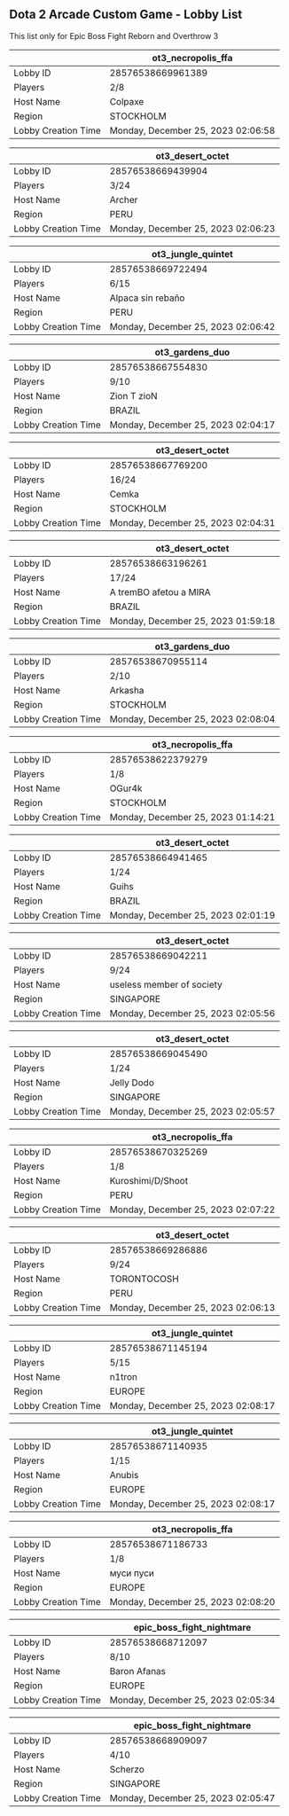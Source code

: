## Dota 2 Arcade Custom Game - Lobby List

This list only for Epic Boss Fight Reborn and Overthrow 3

|  | ot3_necropolis_ffa |
| ------ | ------ |
| Lobby ID | 28576538669961389 |
| Players | 2/8 |
| Host Name | Colpaxe |
| Region | STOCKHOLM |
| Lobby Creation Time | Monday, December 25, 2023 02:06:58 |


|  | ot3_desert_octet |
| ------ | ------ |
| Lobby ID | 28576538669439904 |
| Players | 3/24 |
| Host Name | Archer |
| Region | PERU |
| Lobby Creation Time | Monday, December 25, 2023 02:06:23 |


|  | ot3_jungle_quintet |
| ------ | ------ |
| Lobby ID | 28576538669722494 |
| Players | 6/15 |
| Host Name | Alpaca sin rebaño |
| Region | PERU |
| Lobby Creation Time | Monday, December 25, 2023 02:06:42 |


|  | ot3_gardens_duo |
| ------ | ------ |
| Lobby ID | 28576538667554830 |
| Players | 9/10 |
| Host Name | Zion T zioN |
| Region | BRAZIL |
| Lobby Creation Time | Monday, December 25, 2023 02:04:17 |


|  | ot3_desert_octet |
| ------ | ------ |
| Lobby ID | 28576538667769200 |
| Players | 16/24 |
| Host Name | Cemka |
| Region | STOCKHOLM |
| Lobby Creation Time | Monday, December 25, 2023 02:04:31 |


|  | ot3_desert_octet |
| ------ | ------ |
| Lobby ID | 28576538663196261 |
| Players | 17/24 |
| Host Name | A tremBO afetou a MIRA |
| Region | BRAZIL |
| Lobby Creation Time | Monday, December 25, 2023 01:59:18 |


|  | ot3_gardens_duo |
| ------ | ------ |
| Lobby ID | 28576538670955114 |
| Players | 2/10 |
| Host Name | Arkasha |
| Region | STOCKHOLM |
| Lobby Creation Time | Monday, December 25, 2023 02:08:04 |


|  | ot3_necropolis_ffa |
| ------ | ------ |
| Lobby ID | 28576538622379279 |
| Players | 1/8 |
| Host Name | OGur4k |
| Region | STOCKHOLM |
| Lobby Creation Time | Monday, December 25, 2023 01:14:21 |


|  | ot3_desert_octet |
| ------ | ------ |
| Lobby ID | 28576538664941465 |
| Players | 1/24 |
| Host Name | Guihs |
| Region | BRAZIL |
| Lobby Creation Time | Monday, December 25, 2023 02:01:19 |


|  | ot3_desert_octet |
| ------ | ------ |
| Lobby ID | 28576538669042211 |
| Players | 9/24 |
| Host Name | useless member of society |
| Region | SINGAPORE |
| Lobby Creation Time | Monday, December 25, 2023 02:05:56 |


|  | ot3_desert_octet |
| ------ | ------ |
| Lobby ID | 28576538669045490 |
| Players | 1/24 |
| Host Name | Jelly Dodo |
| Region | SINGAPORE |
| Lobby Creation Time | Monday, December 25, 2023 02:05:57 |


|  | ot3_necropolis_ffa |
| ------ | ------ |
| Lobby ID | 28576538670325269 |
| Players | 1/8 |
| Host Name | Kuroshimi/D/Shoot |
| Region | PERU |
| Lobby Creation Time | Monday, December 25, 2023 02:07:22 |


|  | ot3_desert_octet |
| ------ | ------ |
| Lobby ID | 28576538669286886 |
| Players | 9/24 |
| Host Name | TORONTOCOSH |
| Region | PERU |
| Lobby Creation Time | Monday, December 25, 2023 02:06:13 |


|  | ot3_jungle_quintet |
| ------ | ------ |
| Lobby ID | 28576538671145194 |
| Players | 5/15 |
| Host Name | n1tron |
| Region | EUROPE |
| Lobby Creation Time | Monday, December 25, 2023 02:08:17 |


|  | ot3_jungle_quintet |
| ------ | ------ |
| Lobby ID | 28576538671140935 |
| Players | 1/15 |
| Host Name | Anubis |
| Region | EUROPE |
| Lobby Creation Time | Monday, December 25, 2023 02:08:17 |


|  | ot3_necropolis_ffa |
| ------ | ------ |
| Lobby ID | 28576538671186733 |
| Players | 1/8 |
| Host Name | муси пуси |
| Region | EUROPE |
| Lobby Creation Time | Monday, December 25, 2023 02:08:20 |


|  | epic_boss_fight_nightmare |
| ------ | ------ |
| Lobby ID | 28576538668712097 |
| Players | 8/10 |
| Host Name | Baron Afanas |
| Region | EUROPE |
| Lobby Creation Time | Monday, December 25, 2023 02:05:34 |


|  | epic_boss_fight_nightmare |
| ------ | ------ |
| Lobby ID | 28576538668909097 |
| Players | 4/10 |
| Host Name | Scherzo |
| Region | SINGAPORE |
| Lobby Creation Time | Monday, December 25, 2023 02:05:47 |


